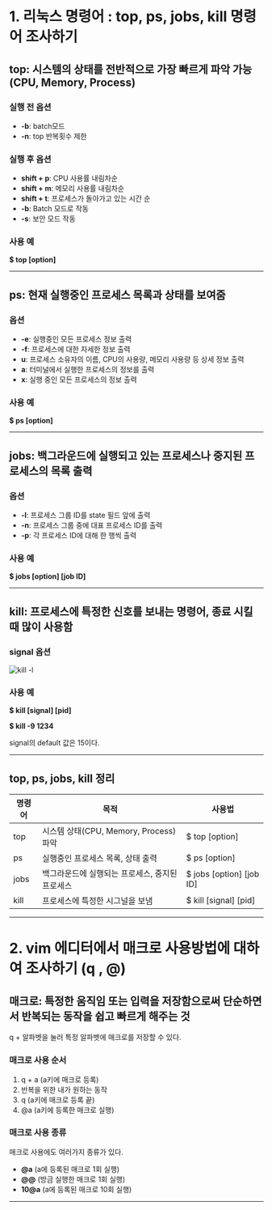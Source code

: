 # 1. 리눅스 명령어 : top, ps, jobs, kill 명령어 조사하기
## top: 시스템의 상태를 전반적으로 가장 빠르게 파악 가능(CPU, Memory, Process)
### 실행 전 옵션
+ __-b__: batch모드
+ __-n__: top 반복횟수 제한
### 실행 후 옵션
+ __shift + p__: CPU 사용률 내림차순
+ __shift + m__: 메모리 사용률 내림차순
+ __shift + t__: 프로세스가 돌아가고 있는 시간 순
+ __-b__: Batch 모드로 작동
+ __-s__: 보안 모드 작동
### 사용 예
__$ top [option]__
***
## ps: 현재 실행중인 프로세스 목록과 상태를 보여줌
### 옵션
+ __-e__: 실행중인 모든 프로세스 정보 출력
+ __-f__: 프로세스에 대한 자세한 정보 출력
+ __u__: 프로세스 소유자의 이름, CPU의 사용량, 메모리 사용량 등 상세 정보 출력
+ __a__: 터미널에서 실행한 프로세스의 정보를 출력
+ __x__: 실행 중인 모든 프로세스의 정보 출력
### 사용 예
__$ ps [option]__
***
## jobs: 백그라운드에 실행되고 있는 프로세스나 중지된 프로세스의 목록 출력
### 옵션
* __-l__: 프로세스 그룹 ID를 state 필드 앞에 출력
* __-n__: 프로세스 그룹 중에 대표 프로세스 ID를 출력
* __-p__: 각 프로세스 ID에 대해 한 행씩 출력
### 사용 예
__$ jobs [option] [job ID]__
***
## kill: 프로세스에 특정한 신호를 보내는 명령어, 종료 시킬 때 많이 사용함
### signal 옵션
![kill -l](https://user-images.githubusercontent.com/102357118/171993598-49b4e843-6425-4fed-a0b2-16d7b625b492.PNG)
### 사용 예
__$ kill [signal] [pid]__

__$ kill -9 1234__

signal의 default 값은 15이다.
***
## top, ps, jobs, kill 정리
|명령어|목적|사용법|
|---|---|---|
|top|시스템 상태(CPU, Memory, Process) 파악|$ top [option]|
|ps|실행중인 프로세스 목록, 상태 출력|$ ps [option]|
|jobs|백그라운드에 실행되는 프로세스, 중지된 프로세스|$ jobs [option] [job ID]
|kill|프로세스에 특정한 시그널을 보냄|$ kill [signal] [pid]|
***
# 2. vim 에디터에서 매크로 사용방법에 대하여 조사하기 (q , @)
## 매크로: 특정한 움직임 또는 입력을 저장함으로써 단순하면서 반복되는 동작을 쉽고 빠르게 해주는 것
q + 알파벳을 눌러 특정 알파벳에 매크로를 저장할 수 있다.
### 매크로 사용 순서
1. q + a   (a키에 매크로 등록)
2. 반복을 위한 내가 원하는 동작
3. q       (a키에 매크로 등록 끝)
4. @a      (a키에 등록한 매크로 실행)
### 매크로 사용 종류
매크로 사용에도 여러가지 종류가 있다.
+ __@a__ (a에 등록된 매크로 1회 실행)
+ __@@__ (방금 실행한 매크로 1회 실행)
+ __10@a__ (a에 등록된 매크로 10회 실행)
***
